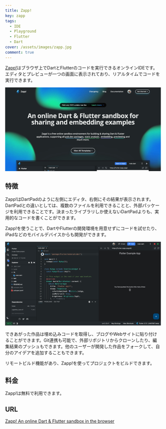 ```yaml
---
title: Zapp!
key: zapp
tags:
  - IDE
  - Playground
  - Flutter
  - Dart
cover: /assets/images/zapp.jpg
comment: true
---
```


[Zapp!](https://zapp.run/)はブラウザ上でDartとFlutterのコードを実行できるオンラインIDEです。エディタとプレビューが一つの画面に表示されており、リアルタイムでコードを実行できます。

[![Zapp!のWebサイト](/assets/images/zapp.jpg)](https://zapp.run/)

<!--more-->

## 特徴

Zapp!はDartPadのように左側にエディタ、右側にその結果が表示されます。DartPadとの違いとしては、複数のファイルを利用できることと、外部パッケージを利用できることです。決まったライブラリしか使えないDartPadよりも、実用的なコードを書くことができます。

Zapp!を使うことで、DartやFlutterの開発環境を用意せずにコードを試せたり、iPadなどのモバイルデバイスからも開発ができます。

![Zapp!のエディタ](/assets/images/zapp-2.jpg)

できあがった作品は埋め込みコードを取得し、ブログやWebサイトに貼り付けることができます。Git連携も可能で、外部リポジトリからクローンしたり、編集結果のプッシュもできます。他のユーザーが開発した作品をフォークして、自分のアイデアを追加することもできます。

リモートビルド機能があり、Zapp!を使ってプロジェクトをビルドできます。

## 料金

Zapp!は無料で利用できます。

## URL

[Zapp\! An online Dart & Flutter sandbox in the browser](https://zapp.run/)
